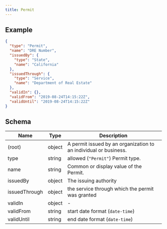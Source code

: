 ```yaml
---
title: Permit
---
```

## Example



```json
{
  "type": "Permit",
  "name": "DRE Number",
  "issuedBy": {
    "type": "State",
    "name": "California"
  },
  "issuedThrough": {
    "type": "Service",
    "name": "Department of Real Estate"
  },
  "validIn": {},
  "validFrom": "2019-08-24T14:15:22Z",
  "validUntil": "2019-08-24T14:15:22Z"
}
```
## Schema

| Name | Type | Description |
|---|---|---|
| (root) | object | A permit issued by an organization to an individual or business. |
| type | string | allowed (`"Permit"`) Permit type. |
| name | string | Common or display value of the Permit. |
| issuedBy | object | The issuing authority |
| issuedThrough | object | the service through which the permit was granted |
| validIn | object | - |
| validFrom | string | start date format (`date-time`) |
| validUntil | string | end date format (`date-time`) |


